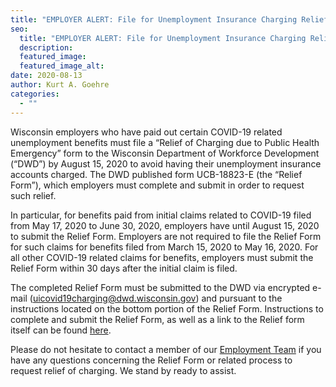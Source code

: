 ```yaml
---
title: "EMPLOYER ALERT: File for Unemployment Insurance Charging Relief by August 15, 2020"
seo:
  title: "EMPLOYER ALERT: File for Unemployment Insurance Charging Relief by August 15, 2020"
  description: 
  featured_image: 
  featured_image_alt: 
date: 2020-08-13
author: Kurt A. Goehre
categories:
  - ""
---
```


Wisconsin employers who have paid out certain COVID-19 related unemployment benefits must file a “Relief of Charging due to Public Health Emergency” form to the Wisconsin Department of Workforce Development (“DWD”) by August 15, 2020 to avoid having their unemployment insurance accounts charged. The DWD published form UCB-18823-E (the “Relief Form”), which employers must complete and submit in order to request such relief.

In particular, for benefits paid from initial claims related to COVID-19 filed from May 17, 2020 to June 30, 2020, employers have until August 15, 2020 to submit the Relief Form. Employers are not required to file the Relief Form for such claims for benefits filed from March 15, 2020 to May 16, 2020. For all other COVID-19 related claims for benefits, employers must submit the Relief Form within 30 days after the initial claim is filed.

The completed Relief Form must be submitted to the DWD via encrypted e-mail (<a href="uicovid19charging@dwd.wisconsin.gov" target="_blank" rel="noopener noreferrer">uicovid19charging@dwd.wisconsin.gov</a>) and pursuant to the instructions located on the bottom portion of the Relief Form. Instructions to complete and submit the Relief Form, as well as a link to the Relief form itself can be found <a href="https://dwd.wisconsin.gov/uitax/relief-of-charging.htm" target="_blank" rel="noopener noreferrer">here</a>.

Please do not hesitate to contact a member of our [Employment Team](/practice-areas/employment-law/) if you have any questions concerning the Relief Form or related process to request relief of charging. We stand by ready to assist.